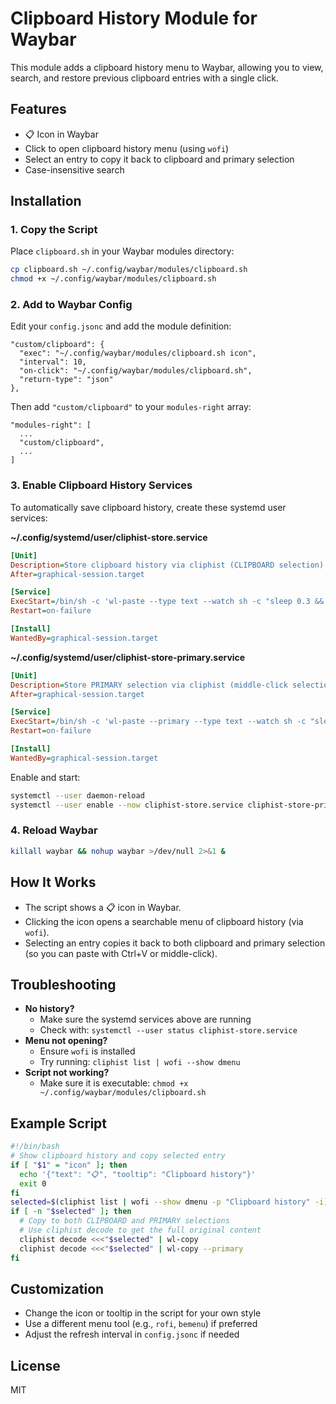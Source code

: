 # Clipboard History Module for Waybar

This module adds a clipboard history menu to Waybar, allowing you to view, search, and restore previous clipboard entries with a single click.

## Features

- 📋 Icon in Waybar
- Click to open clipboard history menu (using `wofi`)
- Select an entry to copy it back to clipboard and primary selection
- Case-insensitive search

## Installation

### 1. Copy the Script

Place `clipboard.sh` in your Waybar modules directory:

```bash
cp clipboard.sh ~/.config/waybar/modules/clipboard.sh
chmod +x ~/.config/waybar/modules/clipboard.sh
```

### 2. Add to Waybar Config

Edit your `config.jsonc` and add the module definition:

```jsonc
"custom/clipboard": {
  "exec": "~/.config/waybar/modules/clipboard.sh icon",
  "interval": 10,
  "on-click": "~/.config/waybar/modules/clipboard.sh",
  "return-type": "json"
},
```

Then add `"custom/clipboard"` to your `modules-right` array:

```jsonc
"modules-right": [
  ...
  "custom/clipboard",
  ...
]
```

### 3. Enable Clipboard History Services

To automatically save clipboard history, create these systemd user services:

**~/.config/systemd/user/cliphist-store.service**

```ini
[Unit]
Description=Store clipboard history via cliphist (CLIPBOARD selection)
After=graphical-session.target

[Service]
ExecStart=/bin/sh -c 'wl-paste --type text --watch sh -c "sleep 0.3 && cliphist store"'
Restart=on-failure

[Install]
WantedBy=graphical-session.target
```

**~/.config/systemd/user/cliphist-store-primary.service**

```ini
[Unit]
Description=Store PRIMARY selection via cliphist (middle-click selection)
After=graphical-session.target

[Service]
ExecStart=/bin/sh -c 'wl-paste --primary --type text --watch sh -c "sleep 0.3 && cliphist store"'
Restart=on-failure

[Install]
WantedBy=graphical-session.target
```

Enable and start:

```bash
systemctl --user daemon-reload
systemctl --user enable --now cliphist-store.service cliphist-store-primary.service
```

### 4. Reload Waybar

```bash
killall waybar && nohup waybar >/dev/null 2>&1 &          
```

## How It Works

- The script shows a 📋 icon in Waybar.
- Clicking the icon opens a searchable menu of clipboard history (via `wofi`).
- Selecting an entry copies it back to both clipboard and primary selection (so you can paste with Ctrl+V or middle-click).

## Troubleshooting

- **No history?**
  - Make sure the systemd services above are running
  - Check with: `systemctl --user status cliphist-store.service`
- **Menu not opening?**
  - Ensure `wofi` is installed
  - Try running: `cliphist list | wofi --show dmenu`
- **Script not working?**
  - Make sure it is executable: `chmod +x ~/.config/waybar/modules/clipboard.sh`

## Example Script

```bash
#!/bin/bash
# Show clipboard history and copy selected entry
if [ "$1" = "icon" ]; then
  echo '{"text": "📋", "tooltip": "Clipboard history"}'
  exit 0
fi
selected=$(cliphist list | wofi --show dmenu -p "Clipboard history" -i)
if [ -n "$selected" ]; then
  # Copy to both CLIPBOARD and PRIMARY selections
  # Use cliphist decode to get the full original content
  cliphist decode <<<"$selected" | wl-copy
  cliphist decode <<<"$selected" | wl-copy --primary
fi
```

## Customization

- Change the icon or tooltip in the script for your own style
- Use a different menu tool (e.g., `rofi`, `bemenu`) if preferred
- Adjust the refresh interval in `config.jsonc` if needed

## License

MIT
